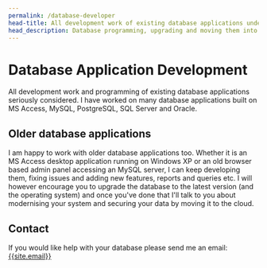 ```yaml
---
permalink: /database-developer
head-title: All development work of existing database applications undertaken.
head_description: Database programming, upgrading and moving them into the cloud 
---
```

# <i class="fa fa-database icon-db" ></i> Database Application Development

All development work and programming of existing database applications seriously considered.  I have worked on many database applications built on MS Access, MySQL, PostgreSQL, SQL Server and Oracle.

## Older database applications

I am happy to work with older database applications too. Whether it is an  MS Access desktop application running on Windows XP or an old browser based admin panel accessing an MySQL server,  I can keep developing them, fixing issues and adding new features, reports and queries etc. I will however encourage you to upgrade the database to the latest version (and the operating system) and once you've done that I'll talk to you about modernising your system and securing your data by moving it to the cloud.

## Contact

If you would like help with your database please send me an email: [{{site.email}}](mailto:{{site.email}})
